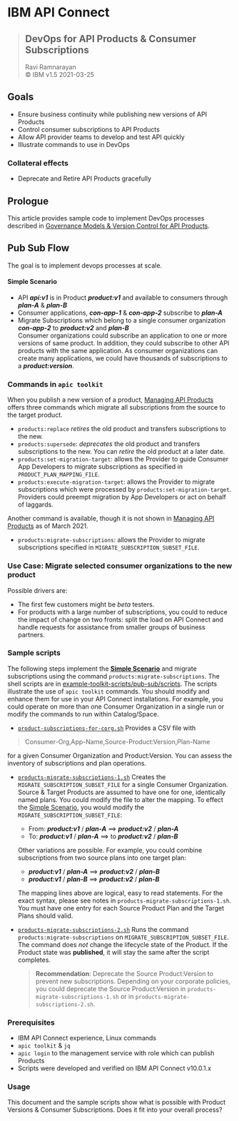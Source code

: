 # IBM API Connect  
> ## DevOps for API Products & Consumer Subscriptions  
>  Ravi Ramnarayan  
>  &copy; IBM v1.5  2021-03-25    

## Goals  
  - Ensure business continuity while publishing new versions of API Products  
  - Control consumer subscriptions to API Products  
  - Allow API provider teams to develop and test API quickly  
  - Illustrate commands to use in DevOps
### Collateral effects   
  - Deprecate and Retire API Products gracefully  

## Prologue
This article provides sample code to implement DevOps processes described in [Governance Models & Version Control for API Products](./APIC-Pub-Sub-Version).

## <a name="Pub Sub Flow"></a> Pub Sub Flow  
The goal is to implement devops processes at scale.  
#### <a name="Simple-Scenario"></a> Simple Scenario  
- API ***api:v1*** is in Product ***product:v1*** and available to consumers through ***plan-A*** & ***plan-B***   
- Consumer applications, ***con-app-1*** & ***con-app-2*** subscribe to ***plan-A***   
- Migrate Subscriptions which belong to a single consumer organization ***con-app-2*** to ***product:v2*** and ***plan-B***   
  Consumer organizations could subscribe an application to one or more versions of same product. In addition, they could subscribe to other API products with the same application. As consumer organizations can create many applications, we could have thousands of subscriptions to a ***product:version***.

### Commands in `apic toolkit`   

When you publish a new version of a product, [Managing API Products](https://www.ibm.com/support/knowledgecenter/SSMNED_v10/com.ibm.apic.toolkit.doc/capim-toolkit-cli-manage-products.html) offers three commands which migrate all subscriptions from the source to the target product.  
- `products:replace` *retires* the old product and transfers subscriptions to the new.   
- `products:supersede`: *deprecates* the old product and transfers subscriptions to the new. You can *retire* the old product at a later date.      
- `products:set-migration-target`: allows the Provider to guide Consumer App Developers to migrate subscriptions as specified in `PRODUCT_PLAN_MAPPING_FILE`.   
- `products:execute-migration-target`: allows the Provider to migrate subscriptions which were processed by `products:set-migration-target`. Providers could preempt migration by App Developers or act on behalf of laggards.   

Another command is available, though it is not shown in [Managing API Products](https://www.ibm.com/support/knowledgecenter/SSMNED_v10/com.ibm.apic.toolkit.doc/capim-toolkit-cli-manage-products.html) as of March 2021.  
- `products:migrate-subscriptions`: allows the Provider to migrate subscriptions specified in `MIGRATE_SUBSCRIPTION_SUBSET_FILE`.

### Use Case: Migrate selected consumer organizations to the new product
Possible drivers are:
- The first few customers might be *beta* testers.
- For products with a large number of subscriptions, you could to reduce the impact of change on two fronts: split the load on API Connect and handle requests for assistance from smaller groups of business partners.   

### Sample scripts  
The following steps implement the [**Simple Scenario**](#Simple-Scenario) and migrate subscriptions using the command `products:migrate-subscriptions`. The shell scripts are in [example-toolkit-scripts/pub-sub/scripts](./scripts). The scripts illustrate the use of `apic toolkit` commands. You should modify and enhance them for use in your API Connect installations. For example, you could operate on more than one Consumer Organization in a single run or modify the commands to run within Catalog/Space.   

- [`product-subscriptions-for-corg.sh`](./scripts/product-subscriptions-for-corg.sh) Provides a CSV file with
> Consumer-Org,App-Name,Source-Product:Version,Plan-Name   

  for a given Consumer Organization and Product:Version. You can assess the inventory of subscriptions and plan operations.  
- [`products-migrate-subscriptions-1.sh`](./scripts/pub-sub/products-migrate-subscriptions-1.sh) Creates the `MIGRATE_SUBSCRIPTION_SUBSET_FILE` for a single Consumer Organization. Source & Target Products are assumed to have one for one, identically named plans. You could modify the file to alter the mapping. To effect the [Simple Scenario](#Simple-Scenario), you would modify the `MIGRATE_SUBSCRIPTION_SUBSET_FILE`:
  - From: ***product:v1*** / ***plan-A*** ==> ***product:v2*** / ***plan-A***  
  - To: ***product:v1*** / ***plan-A*** ==> to ***product:v2*** / ***plan-B***  

  Other variations are possible. For example, you could combine subscriptions from two source plans into one target plan:

  - ***product:v1*** / ***plan-A*** ==> ***product:v2*** / ***plan-B***  
  - ***product:v1*** / ***plan-B*** ==> ***product:v2*** / ***plan-B***  

  The mapping lines above are logical, easy to read statements. For the exact syntax, please see notes in `products-migrate-subscriptions-1.sh`. You must have one entry for each Source Product Plan and the Target Plans should valid.  

- [`products-migrate-subscriptions-2.sh`](./scripts/products-migrate-subscriptions-2.sh) Runs the command `products:migrate-subscriptions` on  `MIGRATE_SUBSCRIPTION_SUBSET_FILE`. The command does *not* change the lifecycle state of the Product. If the Product state was **published**, it will stay the same after the script completes.  

  > **Recommendation**: Deprecate the Source Product:Version to prevent new subscriptions. Depending on your corporate policies, you could deprecate the Source Product:Version in `products-migrate-subscriptions-1.sh` or in `products-migrate-subscriptions-2.sh`.

### Prerequisites  
- IBM API Connect experience, Linux commands
- `apic toolkit` & `jq`
- `apic login` to the management service with role which can publish Products  
- Scripts were developed and verified on IBM API Connect v10.0.1.x

### Usage  
This document and the sample scripts show what is possible with Product Versions & Consumer Subscriptions. Does it fit into your overall process?
